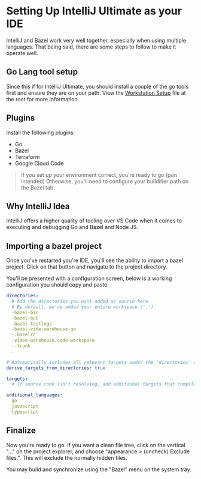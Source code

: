 # Setting Up IntelliJ Ultimate as your IDE

<!---
 Copyright 2022 Google LLC

 Licensed under the Apache License, Version 2.0 (the "License");
 you may not use this file except in compliance with the License.
 You may obtain a copy of the License at

     http://www.apache.org/licenses/LICENSE-2.0

 Unless required by applicable law or agreed to in writing, software
 distributed under the License is distributed on an "AS IS" BASIS,
 WITHOUT WARRANTIES OR CONDITIONS OF ANY KIND, either express or implied.
 See the License for the specific language governing permissions and
 limitations under the License.
--->

IntelliJ and Bazel work very well together, especially when using
multiple languages. That being said, there are some steps to follow
to make it operate well.

## Go Lang tool setup

Since this if for IntelliJ Ultimate, you should install a couple of the 
go tools first and ensure they are on your path. View the [Workstation Setup](WorkstationSetup.md)
file at the root for more information.

## Plugins

Install the following plugins:

* Go
* Bazel
* Terraform
* Google Cloud Code

> If you set up your environment correct, you're ready to go (pun intended)
> Otherwise, you'll need to configure your buildifier path on the Bazel tab.

## Why IntelliJ Idea

IntelliJ offers a higher quality of tooling over VS Code when it comes to executing and debugging
Go and Bazel and Node JS.

## Importing a bazel project

Once you've restarted you're IDE, you'll see the ability to import a bazel project.
Click on that button and navigate to the project directory.

You'll be presented with a configuration screen, below is a working configuration
you should copy and paste.

```yaml
directories:
  # Add the directories you want added as source here
  # By default, we've added your entire workspace ('.')
  -bazel-bin
  -bazel-out
  -bazel-testlogs
  -bazel-vide-warehouse-go
  -.bazelrc
  -video-warehouse.code-workspace
  -.trunk
  .

# Automatically includes all relevant targets under the 'directories' above
derive_targets_from_directories: true

targets:
  # If source code isn't resolving, add additional targets that compile it here

additional_languages:
  go
  javascript
  typescript
```

## Finalize
Now you're ready to go. If you want a clean file tree, click on the vertical "..."
on the project explorer, and choose "appearance > (uncheck) Exclude files.". This
will exclude the normally hidden files.

You may build and synchronize using the "Bazel" menu on the system tray.
